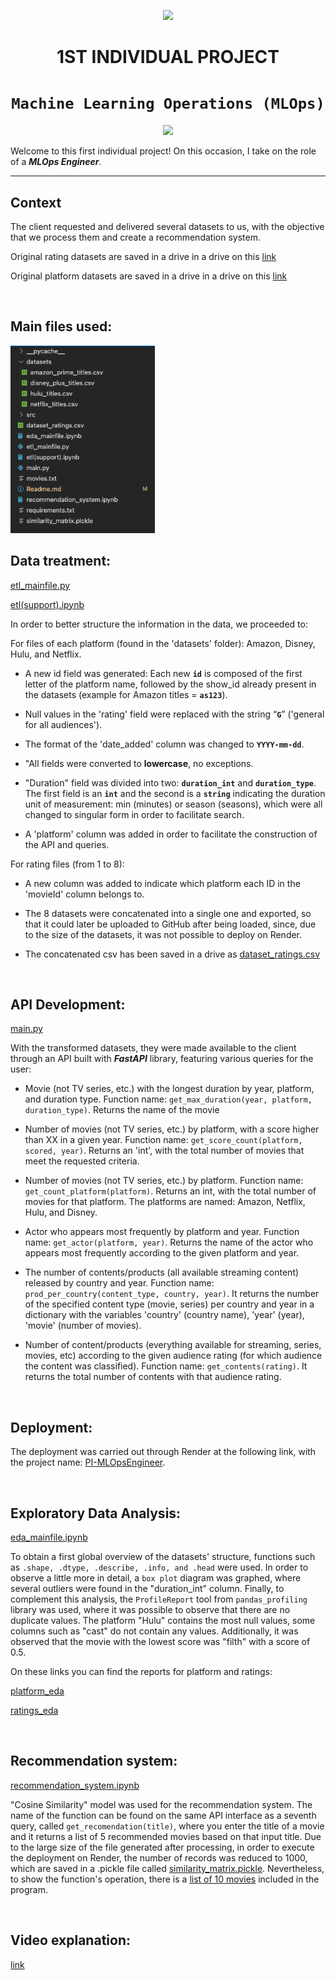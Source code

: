 <p align=center><img src=https://d31uz8lwfmyn8g.cloudfront.net/Assets/logo-henry-white-lg.png><p>

# <h1 align=center> **1ST INDIVIDUAL PROJECT** </h1>

# <h1 align=center>**`Machine Learning Operations (MLOps)`**</h1>

<p align="center">
<img src="https://user-images.githubusercontent.com/67664604/217914153-1eb00e25-ac08-4dfa-aaf8-53c09038f082.png"  height=300>
</p>

Welcome to this first individual project! On this occasion, I take on the role of a ***MLOps Engineer***.  

<hr> 

## **Context**

The client requested and delivered several datasets to us, with the objective that we process them and create a recommendation system.

Original rating datasets are saved in a drive in a drive on this [link](https://drive.google.com/drive/folders/1MPv6HkTOC9_nOIazZ-gVTQhJgWUni97a?usp=share_link)

Original platform datasets are saved in a drive in a drive on this [link](https://drive.google.com/drive/folders/1GcvjWP-P--1D_ihVA6oR8VNI4DX_lGNd?usp=share_link)

<br/>

## **Main files used:**

<p align="left">
<img src="https://github.com/juanmaluna21/PI-MLOpsEngineer/blob/main/src/Screen%20Shot%202023-04-17%20at%2012.27.56.png"  height=300>
</p>

## **Data treatment:**
[etl_mainfile.py](https://github.com/juanmaluna21/PI-MLOpsEngineer/blob/main/etl_mainfile.py)

[etl(support).ipynb](https://github.com/juanmaluna21/PI-MLOpsEngineer/blob/main/etl(support).ipynb)

In order to better structure the information in the data, we proceeded to:

For files of each platform (found in the 'datasets' folder): Amazon, Disney, Hulu, and Netflix.

+ A new id field was generated: Each new **`id`** is composed of the first letter of the platform name, followed by the show_id already present in the datasets (example for Amazon titles = **`as123`**).

+ Null values in the 'rating' field were replaced with the string “**`G`**” ('general for all audiences').

+ The format of the 'date_added' column was changed to **`YYYY-mm-dd`**.

+ "All fields were converted to **lowercase**, no exceptions.

+ "Duration" field was divided into two: **`duration_int`** and **`duration_type`**. The first field is an **`int`** and the second is a **`string`** indicating the duration unit of measurement: min (minutes) or season (seasons), which were all changed to singular form in order to facilitate search.

+ A 'platform' column was added in order to facilitate the construction of the API and queries.

For rating files (from 1 to 8):
+ A new column was added to indicate which platform each ID in the 'movieId' column belongs to.

+ The 8 datasets were concatenated into a single one and exported, so that it could later be uploaded to GitHub after being loaded, since, due to the size of the datasets, it was not possible to deploy on Render.

+ The concatenated csv has been saved in a drive as [dataset_ratings.csv](https://drive.google.com/file/d/1tBQj2LUmMz6bTurNrZl_hhCsX0VTZP5o/view?usp=share_link)

<br/>

## **API Development:**
[main.py](https://github.com/juanmaluna21/PI-MLOpsEngineer/blob/main/main.py)

With the transformed datasets, they were made available to the client through an API built with ***FastAPI*** library, featuring various queries for the user:

+ Movie (not TV series, etc.) with the longest duration by year, platform, and duration type. Function name: `get_max_duration(year, platform, duration_type)`. Returns the name of the movie

+ Number of movies (not TV series, etc.) by platform, with a score higher than XX in a given year. Function name: `get_score_count(platform, scored, year)`. Returns an 'int', with the total number of movies that meet the requested criteria.

+ Number of movies (not TV series, etc.) by platform. Function name: `get_count_platform(platform)`. Returns an int, with the total number of movies for that platform. The platforms are named: Amazon, Netflix, Hulu, and Disney.

+ Actor who appears most frequently by platform and year. Function name: `get_actor(platform, year)`. Returns the name of the actor who appears most frequently according to the given platform and year.

+ The number of contents/products (all available streaming content) released by country and year. Function name: `prod_per_country(content_type, country, year)`. It returns the number of the specified content type (movie, series) per country and year in a dictionary with the variables 'country' (country name), 'year' (year), 'movie' (number of movies).

+ Number of content/products (everything available for streaming, series, movies, etc) according to the given audience rating (for which audience the content was classified). Function name: `get_contents(rating)`. It returns the total number of contents with that audience rating.

<br/>

## **Deployment:**
The deployment was carried out through Render at the following link, with the project name: [PI-MLOpsEngineer](https://pi-mlopsengineer.onrender.com/docs#/).

<br/>

## **Exploratory Data Analysis:**
[eda_mainfile.ipynb](https://github.com/juanmaluna21/PI-MLOpsEngineer/blob/main/eda_mainfile.ipynb)

To obtain a first global overview of the datasets' structure, functions such as `.shape, .dtype, .describe, .info, and .head` were used. In order to observe a little more in detail, a `box plot` diagram was graphed, where several outliers were found in the "duration_int" column. Finally, to complement this analysis, the `ProfileReport` tool from `pandas_profiling` library was used, where it was possible to observe that there are no duplicate values. The platform "Hulu" contains the most null values, some columns such as "cast" do not contain any values. Additionally, it was observed that the movie with the lowest score was "filth" with a score of 0.5.

On these links you can find the reports for platform and ratings:

[platform_eda](file:///Users/juanluna/Desktop/PI-MLOpsEngineer/src/platform_eda.html)


[ratings_eda](file:///Users/juanluna/Desktop/PI-MLOpsEngineer/src/ratings_eda.html)

<br/>

## **Recommendation system:**
[recommendation_system.ipynb](https://github.com/juanmaluna21/PI-MLOpsEngineer/blob/main/recommendation_system.ipynb)

"Cosine Similarity" model was used for the recommendation system. The name of the function can be found on the same API interface as a seventh query, called `get_recomendation(title)`, where you enter the title of a movie and it returns a list of 5 recommended movies based on that input title.
Due to the large size of the file generated after processing, in order to execute the deployment on Render, the number of records was reduced to 1000, which are saved in a .pickle file called [similarity_matrix.pickle](https://github.com/juanmaluna21/PI-MLOpsEngineer/blob/main/similarity_matrix.pickle). Nevertheless, to show the function's operation, there is a [list of 10 movies](https://github.com/juanmaluna21/PI-MLOpsEngineer/blob/main/movies.txt) included in the program.

<br/>

## **Video explanation:**
[link](https://www.youtube.com/watch?v=3KWKnBZ7eiA)